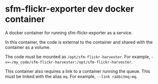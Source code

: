 # sfm-flickr-exporter dev docker container

A docker container for running sfm-flickr-exporter as a service.

In this container, the code is external to the container and shared with 
the container as a volume.

The code must be mounted as `/opt/sfm-flickr-harvester`. For example, 
`-v=~/my_code/sfm-flickr-harvester:/opt/sfm-flickr-harvester`.

This container also requires a link to a container running the queue. This
must be linked with the alias `mq`.  For example, `--link rabbitmq:mq`. 